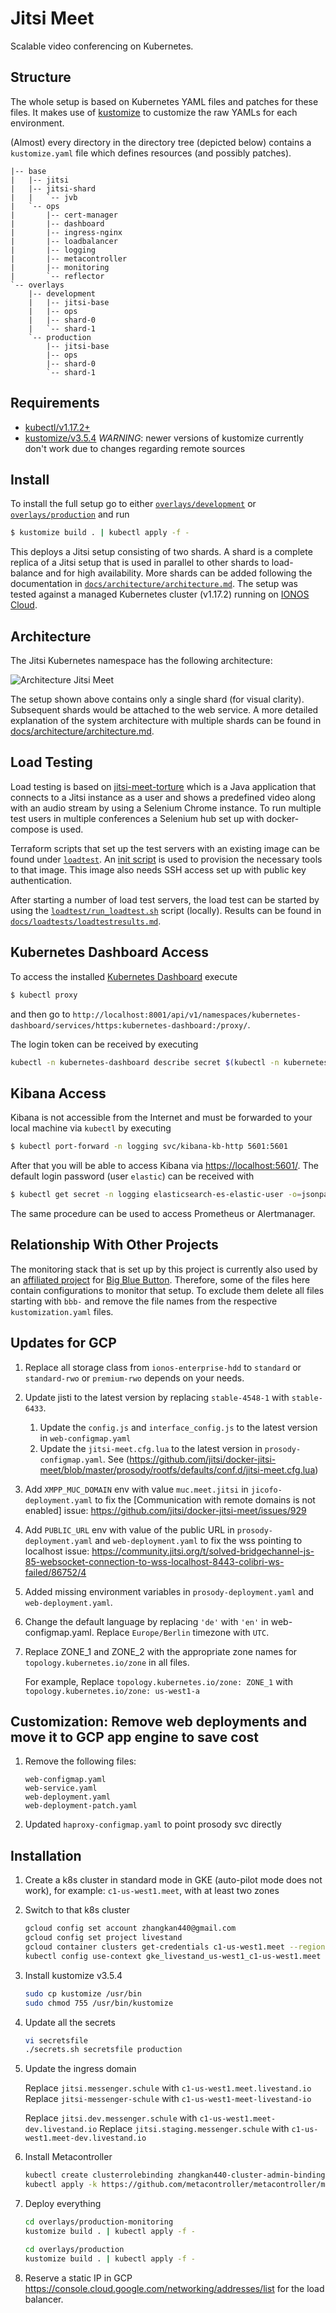 # Jitsi Meet

Scalable video conferencing on Kubernetes.

## Structure

The whole setup is based on Kubernetes YAML files and patches for these files.
It makes use of [kustomize](https://github.com/kubernetes-sigs/kustomize) to customize the raw YAMLs for each environment.

(Almost) every directory in the directory tree (depicted below) contains a `kustomize.yaml` file which defines resources (and possibly patches).

```
|-- base
|   |-- jitsi
|   |-- jitsi-shard
|   |   `-- jvb
|   `-- ops
|       |-- cert-manager
|       |-- dashboard
|       |-- ingress-nginx
|       |-- loadbalancer
|       |-- logging
|       |-- metacontroller
|       |-- monitoring
|       `-- reflector
`-- overlays
    |-- development
    |   |-- jitsi-base
    |   |-- ops
    |   |-- shard-0
    |   `-- shard-1
    `-- production
        |-- jitsi-base
        |-- ops
        |-- shard-0
        `-- shard-1
```

## Requirements

- [kubectl/v1.17.2+](https://kubernetes.io/docs/tasks/tools/install-kubectl/)
- [kustomize/v3.5.4](https://github.com/kubernetes-sigs/kustomize/releases/tag/kustomize%2Fv3.5.4)
  _WARNING_: newer versions of kustomize currently don't work due to changes regarding remote sources

## Install

To install the full setup go to either [`overlays/development`](overlays/development) or
[`overlays/production`](overlays/production) and run

```bash
$ kustomize build . | kubectl apply -f -
```
This deploys a Jitsi setup consisting of two shards. A shard is a complete replica of a Jitsi setup that is used in
parallel to other shards to load-balance and for high availability. More shards can be added following the documentation
in [`docs/architecture/architecture.md`](docs/architecture/architecture.md). The setup was tested against a managed
Kubernetes cluster (v1.17.2) running on [IONOS Cloud](https://dcd.ionos.com/).

## Architecture

The Jitsi Kubernetes namespace has the following architecture:

![Architecture Jitsi Meet](docs/architecture/build/jitsi_meet_one_shard.png)

The setup shown above contains only a single shard (for visual clarity). Subsequent shards would be attached to the web
service. A more detailed explanation of the system architecture with multiple shards can be found in [docs/architecture/architecture.md](docs/architecture/architecture.md).

## Load Testing

Load testing is based on [jitsi-meet-torture](https://github.com/jitsi/jitsi-meet-torture) which is a Java application
that connects to a Jitsi instance as a user and shows a predefined video along with an audio stream by using a Selenium
Chrome instance. To run multiple test users in multiple conferences a Selenium hub set up with docker-compose is used.

Terraform scripts that set up the test servers with an existing image can be found under [`loadtest`](loadtest).
An [init script](loadtest/init.sh) is used to provision the necessary tools to that image. This image also needs SSH
access set up with public key authentication.

After starting a number of load test servers, the load test can be started by using the [`loadtest/run_loadtest.sh`](loadtest/run_loadtest.sh)
script (locally). Results can be found in [`docs/loadtests/loadtestresults.md`](docs/loadtests/loadtestresults.md).

## Kubernetes Dashboard Access

To access the installed [Kubernetes Dashboard](https://github.com/kubernetes/dashboard) execute
```bash
$ kubectl proxy
```
and then go to `http://localhost:8001/api/v1/namespaces/kubernetes-dashboard/services/https:kubernetes-dashboard:/proxy/`.

The login token can be received by executing
```bash
kubectl -n kubernetes-dashboard describe secret $(kubectl -n kubernetes-dashboard get secret | grep admin-user | awk '{print $1}')
```

## Kibana Access

Kibana is not accessible from the Internet and must be forwarded to your local machine via `kubectl` by executing
```bash
$ kubectl port-forward -n logging svc/kibana-kb-http 5601:5601
```
After that you will be able to access Kibana via [https://localhost:5601/](https://localhost:5601/).
The default login password (user `elastic`) can be received with
```bash
$ kubectl get secret -n logging elasticsearch-es-elastic-user -o=jsonpath='{.data.elastic}' | base64 --decode; echo
```

The same procedure can be used to access Prometheus or Alertmanager.

## Relationship With Other Projects

The monitoring stack that is set up by this project is currently also used by an [affiliated project](https://github.com/schul-cloud/bbb-deployment)
for [Big Blue Button](https://bigbluebutton.org/). Therefore, some of the files here contain configurations to monitor
that setup. To exclude them delete all files starting with `bbb-` and remove the file names from the respective
`kustomization.yaml` files.

## Updates for GCP

1. Replace all storage class from `ionos-enterprise-hdd` to `standard` or `standard-rwo` or `premium-rwo` depends on your needs.

2. Update jisti to the latest version by replacing `stable-4548-1` with `stable-6433`.

   1. Update the `config.js` and `interface_config.js` to the latest version in `web-configmap.yaml`
   2. Update the `jitsi-meet.cfg.lua` to the latest version in `prosody-configmap.yaml`. See (<https://github.com/jitsi/docker-jitsi-meet/blob/master/prosody/rootfs/defaults/conf.d/jitsi-meet.cfg.lua>)

3. Add `XMPP_MUC_DOMAIN` env with value `muc.meet.jitsi` in `jicofo-deployment.yaml` to fix the [Communication with remote domains is not enabled] issue: <https://github.com/jitsi/docker-jitsi-meet/issues/929>

4. Add `PUBLIC_URL` env with value of the public URL in `prosody-deployment.yaml` and `web-deployment.yaml` to fix the wss pointing to localhost issue: <https://community.jitsi.org/t/solved-bridgechannel-js-85-websocket-connection-to-wss-localhost-8443-colibri-ws-failed/86752/4>

5. Added missing environment variables in `prosody-deployment.yaml` and `web-deployment.yaml`.

6. Change the default language by replacing `'de'` with `'en'` in web-configmap.yaml. Replace `Europe/Berlin` timezone with `UTC`.

7. Replace ZONE_1 and ZONE_2 with the appropriate zone names for `topology.kubernetes.io/zone` in all files.

    For example, Replace `topology.kubernetes.io/zone: ZONE_1` with `topology.kubernetes.io/zone: us-west1-a`

## Customization: Remove web deployments and move it to GCP app engine to save cost

1. Remove the following files:

   ```text
   web-configmap.yaml
   web-service.yaml
   web-deployment.yaml
   web-deployment-patch.yaml
   ```

2. Updated `haproxy-configmap.yaml` to point prosody svc directly

## Installation

1. Create a k8s cluster in standard mode in GKE (auto-pilot mode does not work), for example: `c1-us-west1.meet`, with at least two zones

2. Switch to that k8s cluster

    ```bash
    gcloud config set account zhangkan440@gmail.com
    gcloud config set project livestand
    gcloud container clusters get-credentials c1-us-west1.meet --region=us-west1
    kubectl config use-context gke_livestand_us-west1_c1-us-west1.meet
    ```

3. Install kustomize v3.5.4

    ```bash
    sudo cp kustomize /usr/bin
    sudo chmod 755 /usr/bin/kustomize
    ```

4. Update all the secrets

    ```bash
    vi secretsfile
    ./secrets.sh secretsfile production
    ```

5. Update the ingress domain

    Replace `jitsi.messenger.schule` with `c1-us-west1.meet.livestand.io`
    Replace `jitsi-messenger-schule` with `c1-us-west1-meet-livestand-io`

    Replace `jitsi.dev.messenger.schule` with `c1-us-west1.meet-dev.livestand.io`
    Replace `jitsi.staging.messenger.schule` with `c1-us-west1.meet-dev.livestand.io`

6. Install Metacontroller

    ```bash
    kubectl create clusterrolebinding zhangkan440-cluster-admin-binding --clusterrole=cluster-admin --user=zhangkan440@gmail.com
    kubectl apply -k https://github.com/metacontroller/metacontroller/manifests/production
    ```

7. Deploy everything

    ```bash
    cd overlays/production-monitoring
    kustomize build . | kubectl apply -f -

    cd overlays/production
    kustomize build . | kubectl apply -f -

    ```

8. Reserve a static IP in GCP <https://console.cloud.google.com/networking/addresses/list> for the load balancer.

